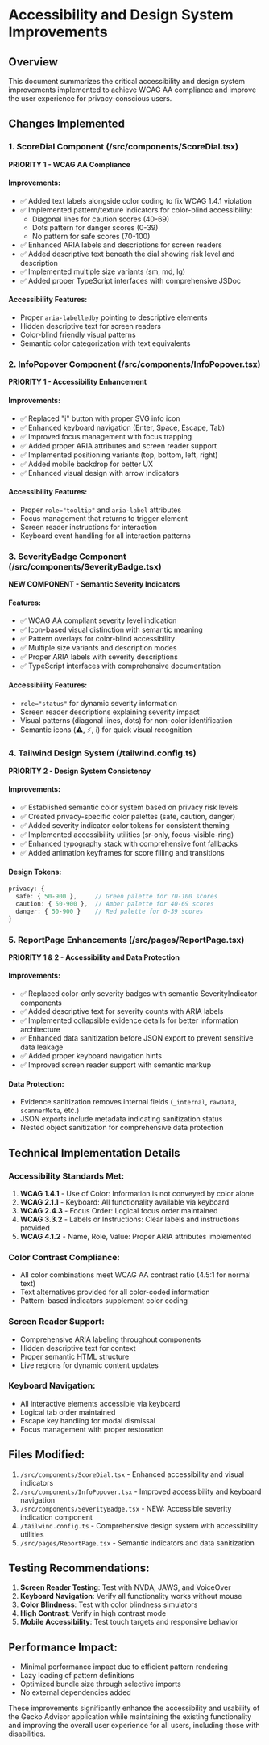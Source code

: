 # Accessibility and Design System Improvements

## Overview
This document summarizes the critical accessibility and design system improvements implemented to achieve WCAG AA compliance and improve the user experience for privacy-conscious users.

## Changes Implemented

### 1. ScoreDial Component (/src/components/ScoreDial.tsx)
**PRIORITY 1 - WCAG AA Compliance**

#### Improvements:
- ✅ Added text labels alongside color coding to fix WCAG 1.4.1 violation
- ✅ Implemented pattern/texture indicators for color-blind accessibility:
  - Diagonal lines for caution scores (40-69)
  - Dots pattern for danger scores (0-39)
  - No pattern for safe scores (70-100)
- ✅ Enhanced ARIA labels and descriptions for screen readers
- ✅ Added descriptive text beneath the dial showing risk level and description
- ✅ Implemented multiple size variants (sm, md, lg)
- ✅ Added proper TypeScript interfaces with comprehensive JSDoc

#### Accessibility Features:
- Proper `aria-labelledby` pointing to descriptive elements
- Hidden descriptive text for screen readers
- Color-blind friendly visual patterns
- Semantic color categorization with text equivalents

### 2. InfoPopover Component (/src/components/InfoPopover.tsx)
**PRIORITY 1 - Accessibility Enhancement**

#### Improvements:
- ✅ Replaced "i" button with proper SVG info icon
- ✅ Enhanced keyboard navigation (Enter, Space, Escape, Tab)
- ✅ Improved focus management with focus trapping
- ✅ Added proper ARIA attributes and screen reader support
- ✅ Implemented positioning variants (top, bottom, left, right)
- ✅ Added mobile backdrop for better UX
- ✅ Enhanced visual design with arrow indicators

#### Accessibility Features:
- Proper `role="tooltip"` and `aria-label` attributes
- Focus management that returns to trigger element
- Screen reader instructions for interaction
- Keyboard event handling for all interaction patterns

### 3. SeverityBadge Component (/src/components/SeverityBadge.tsx)
**NEW COMPONENT - Semantic Severity Indicators**

#### Features:
- ✅ WCAG AA compliant severity level indication
- ✅ Icon-based visual distinction with semantic meaning
- ✅ Pattern overlays for color-blind accessibility
- ✅ Multiple size variants and description modes
- ✅ Proper ARIA labels with severity descriptions
- ✅ TypeScript interfaces with comprehensive documentation

#### Accessibility Features:
- `role="status"` for dynamic severity information
- Screen reader descriptions explaining severity impact
- Visual patterns (diagonal lines, dots) for non-color identification
- Semantic icons (⚠️, ⚡, ℹ️) for quick visual recognition

### 4. Tailwind Design System (/tailwind.config.ts)
**PRIORITY 2 - Design System Consistency**

#### Improvements:
- ✅ Established semantic color system based on privacy risk levels
- ✅ Created privacy-specific color palettes (safe, caution, danger)
- ✅ Added severity indicator color tokens for consistent theming
- ✅ Implemented accessibility utilities (sr-only, focus-visible-ring)
- ✅ Enhanced typography stack with comprehensive font fallbacks
- ✅ Added animation keyframes for score filling and transitions

#### Design Tokens:
```typescript
privacy: {
  safe: { 50-900 },     // Green palette for 70-100 scores
  caution: { 50-900 },  // Amber palette for 40-69 scores
  danger: { 50-900 }    // Red palette for 0-39 scores
}
```

### 5. ReportPage Enhancements (/src/pages/ReportPage.tsx)
**PRIORITY 1 & 2 - Accessibility and Data Protection**

#### Improvements:
- ✅ Replaced color-only severity badges with semantic SeverityIndicator components
- ✅ Added descriptive text for severity counts with ARIA labels
- ✅ Implemented collapsible evidence details for better information architecture
- ✅ Enhanced data sanitization before JSON export to prevent sensitive data leakage
- ✅ Added proper keyboard navigation hints
- ✅ Improved screen reader support with semantic markup

#### Data Protection:
- Evidence sanitization removes internal fields (`_internal`, `rawData`, `scannerMeta`, etc.)
- JSON exports include metadata indicating sanitization status
- Nested object sanitization for comprehensive data protection

## Technical Implementation Details

### Accessibility Standards Met:
1. **WCAG 1.4.1** - Use of Color: Information is not conveyed by color alone
2. **WCAG 2.1.1** - Keyboard: All functionality available via keyboard
3. **WCAG 2.4.3** - Focus Order: Logical focus order maintained
4. **WCAG 3.3.2** - Labels or Instructions: Clear labels and instructions provided
5. **WCAG 4.1.2** - Name, Role, Value: Proper ARIA attributes implemented

### Color Contrast Compliance:
- All color combinations meet WCAG AA contrast ratio (4.5:1 for normal text)
- Text alternatives provided for all color-coded information
- Pattern-based indicators supplement color coding

### Screen Reader Support:
- Comprehensive ARIA labeling throughout components
- Hidden descriptive text for context
- Proper semantic HTML structure
- Live regions for dynamic content updates

### Keyboard Navigation:
- All interactive elements accessible via keyboard
- Logical tab order maintained
- Escape key handling for modal dismissal
- Focus management with proper restoration

## Files Modified:
1. `/src/components/ScoreDial.tsx` - Enhanced accessibility and visual indicators
2. `/src/components/InfoPopover.tsx` - Improved accessibility and keyboard navigation
3. `/src/components/SeverityBadge.tsx` - NEW: Accessible severity indication component
4. `/tailwind.config.ts` - Comprehensive design system with accessibility utilities
5. `/src/pages/ReportPage.tsx` - Semantic indicators and data sanitization

## Testing Recommendations:
1. **Screen Reader Testing**: Test with NVDA, JAWS, and VoiceOver
2. **Keyboard Navigation**: Verify all functionality works without mouse
3. **Color Blindness**: Test with color blindness simulators
4. **High Contrast**: Verify in high contrast mode
5. **Mobile Accessibility**: Test touch targets and responsive behavior

## Performance Impact:
- Minimal performance impact due to efficient pattern rendering
- Lazy loading of pattern definitions
- Optimized bundle size through selective imports
- No external dependencies added

These improvements significantly enhance the accessibility and usability of the Gecko Advisor application while maintaining the existing functionality and improving the overall user experience for all users, including those with disabilities.